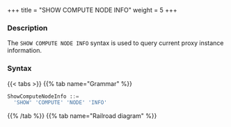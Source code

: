 +++
title = "SHOW COMPUTE NODE INFO"
weight = 5
+++

### Description

The `SHOW COMPUTE NODE INFO` syntax is used to query current proxy instance information.
### Syntax

{{< tabs >}}
{{% tab name="Grammar" %}}
```sql
ShowComputeNodeInfo ::=
  'SHOW' 'COMPUTE' 'NODE' 'INFO'
```
{{% /tab %}}
{{% tab name="Railroad diagram" %}}
<iframe frameborder="0" name="diagram" id="diagram" width="100%" height="100%"></iframe>
{{% /tab %}}
{{< /tabs >}}

### Return Value Description

| Columns        | Description           |
|----------------|-----------------------|
| instance_id    | proxy instance id     |
| host           | host address          |
| port           | port number           |
| status         | proxy instance status |
| mode_type      | proxy instance mode   |
| worker_id      | worker id             |
| labels         | labels                |

### Example

- Query current proxy instance information

```sql
SHOW COMPUTE NODE INFO;
```

```sql
mysql> SHOW COMPUTE NODE INFO;
+--------------------------------------+---------------+------+--------+-----------+-----------+--------+
| instance_id                          | host          | port | status | mode_type | worker_id | labels |
+--------------------------------------+---------------+------+--------+-----------+-----------+--------+
| 734bb036-b15d-4af0-be87-2372d8b6a0cd | 192.168.5.163 | 3307 | OK     | Cluster   | -1        |        |
+--------------------------------------+---------------+------+--------+-----------+-----------+--------+
1 row in set (0.01 sec)
```

### Reserved word

`SHOW`, `COMPUTE`, `NODE`, `INFO`

### Related links

- [Reserved word](/en/user-manual/shardingsphere-proxy/distsql/syntax/reserved-word/)
